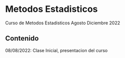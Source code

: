 # Metodos Estadisticos
Curso de Metodos Estadisticos Agosto Diciembre 2022

## Contenido

08/08/2022: Clase Inicial, presentacion del curso
